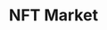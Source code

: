 ---
title: NFT Market
description: Market that supports Ethereum and Cardano-based NFTs.
color: bg-[#9F8426]
sectionColor: 5BFFB0
---